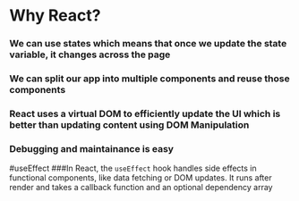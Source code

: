 # Why React?
### We can use states which means that once we update the state variable, it changes across the page
### We can split our app into multiple components and reuse those components
### React uses a virtual DOM to efficiently update the UI which is better than updating content using DOM Manipulation
### Debugging and maintainance is easy

#useEffect
###In React, the `useEffect` hook handles side effects in functional components, like data fetching or DOM updates. It runs after render and takes a callback function and an optional dependency array
